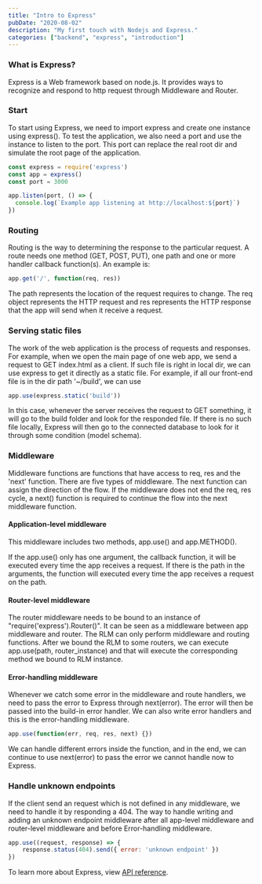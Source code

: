 ```yaml
---
title: "Intro to Express"
pubDate: "2020-08-02"
description: "My first touch with Nodejs and Express."
categories: ["backend", "express", "introduction"]
---
```


### What is Express?

Express is a Web framework based on node.js. It provides ways to recognize and respond to http request through Middleware and Router.

### Start

To start using Express, we need to import express and create one instance using express(). To test the application, we also need a port and use the instance to listen to the port. This port can replace the real root dir and simulate the root page of the application.

```jsx
const express = require('express')
const app = express()
const port = 3000

app.listen(port, () => {
  console.log(`Example app listening at http://localhost:${port}`)
})
```

### Routing

Routing is the way to determining the response to the particular request. A route needs one method (GET, POST, PUT), one path and one or more handler callback function(s). An example is:

```jsx
app.get('/', function(req, res))
```

The path represents the location of the request requires to change. The req object represents the HTTP request and res represents the HTTP response that the app will send when it receive a request.

### Serving static files

The work of the web application is the process of requests and responses. For example, when we open the main page of one web app, we send a request to GET index.html as a client. If such file is right in local dir, we can use express to get it directly as a static file. For example, if all our front-end file is in the dir path '~/build', we can use

```jsx
app.use(express.static('build'))
```

In this case, whenever the server receives the request to GET something, it will go to the build folder and look for the responded file. If there is no such file locally, Express will then go to the connected database to look for it through some condition (model schema).

### Middleware

Middleware functions are functions that have access to req, res and the 'next' function. There are five types of middleware. The next function can assign the direction of the flow. If the middleware does not end the req, res cycle, a next() function is required to continue the flow into the next middleware function.

#### Application-level middleware

This middleware includes two methods, app.use() and app.METHOD().

If the app.use() only has one argument, the callback function, it will be executed every time the app receives a request. If there is the path in the arguments, the function will executed every time the app receives a request on the path.

#### Router-level middleware

The router middleware needs to be bound to an instance of "require('express').Router()". It can be seen as a middleware between app middleware and router. The RLM can only perform middleware and routing functions. After we bound the RLM to some routers, we can execute app.use(path, router_instance) and that will execute the corresponding method we bound to RLM instance.

#### Error-handling middleware

Whenever we catch some error in the middleware and route handlers, we need to pass the error to Express through next(error). The error will then be passed into the build-in error handler. We can also write error handlers and this is the error-handling middleware.

```jsx
app.use(function(err, req, res, next) {})
```

We can handle different errors inside the function, and in the end, we can continue to use next(error) to pass the error we cannot handle now to Express.

### Handle unknown endpoints

If the client send an request which is not defined in any middleware, we need to handle it by responding a 404. The way to handle writing and adding an unknown endpoint middleware after all app-level middleware and router-level middleware and before Error-handling middleware.

```jsx
app.use((request, response) => {
    response.status(404).send({ error: 'unknown endpoint' })
})
```

To learn more about Express, view [API reference](https://expressjs.com/en/5x/api.html).
